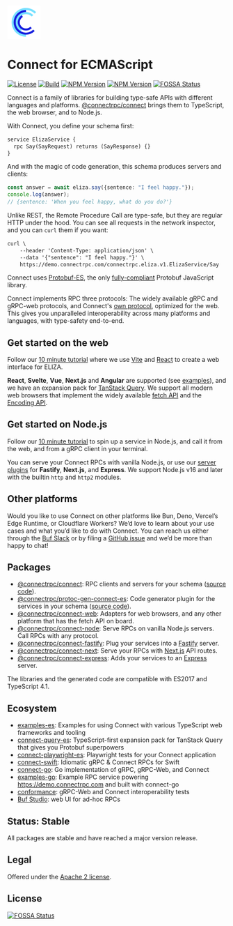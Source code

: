 <img src=".github/connect-logo.png" width="15%" />

# Connect for ECMAScript

[![License](https://img.shields.io/github/license/connectrpc/connect-es?color=blue)](./LICENSE) [![Build](https://github.com/connectrpc/connect-es/actions/workflows/ci.yaml/badge.svg?branch=main)](https://github.com/connectrpc/connect-es/actions/workflows/ci.yaml) [![NPM Version](https://img.shields.io/npm/v/@connectrpc/connect/latest?color=green&label=%40connectrpc%2Fconnect)](https://www.npmjs.com/package/@connectrpc/connect) [![NPM Version](https://img.shields.io/npm/v/@connectrpc/protoc-gen-connect-es/latest?color=green&label=%40connectrpc%2Fprotoc-gen-connect-es)](https://www.npmjs.com/package/@connectrpc/protoc-gen-connect-es)
[![FOSSA Status](https://app.fossa.com/api/projects/git%2Bgithub.com%2Fconnectrpc%2Fconnect-es.svg?type=shield)](https://app.fossa.com/projects/git%2Bgithub.com%2Fconnectrpc%2Fconnect-es?ref=badge_shield)

Connect is a family of libraries for building type-safe APIs with different languages and platforms.
[@connectrpc/connect](https://www.npmjs.com/package/@connectrpc/connect) brings them to TypeScript,
the web browser, and to Node.js.

With Connect, you define your schema first:

```
service ElizaService {
  rpc Say(SayRequest) returns (SayResponse) {}
}
```

And with the magic of code generation, this schema produces servers and clients:

```ts
const answer = await eliza.say({sentence: "I feel happy."});
console.log(answer);
// {sentence: 'When you feel happy, what do you do?'}
```

Unlike REST, the Remote Procedure Call are type-safe, but they are regular HTTP
under the hood. You can see all requests in the network inspector, and you
can `curl` them if you want:

```shell
curl \
    --header 'Content-Type: application/json' \
    --data '{"sentence": "I feel happy."}' \
    https://demo.connectrpc.com/connectrpc.eliza.v1.ElizaService/Say
```

Connect uses [Protobuf-ES](https://github.com/bufbuild/protobuf-es), the only
[fully-compliant](https://buf.build/blog/protobuf-conformance) Protobuf JavaScript library.

Connect implements RPC three protocols: The widely available gRPC and
gRPC-web protocols, and Connect's [own protocol](https://connectrpc.com/docs/protocol/),
optimized for the web. This gives you unparalleled interoperability across many
platforms and languages, with type-safety end-to-end.


## Get started on the web

Follow our [10 minute tutorial](https://connectrpc.com/docs/web/getting-started) where
we use [Vite](https://vitejs.dev/) and [React](https://reactjs.org/) to create a
web interface for ELIZA.

**React**, **Svelte**, **Vue**, **Next.js** and **Angular** are supported (see [examples](https://github.com/connectrpc/examples-es)),
and we have an expansion pack for [TanStack Query](https://github.com/connectrpc/connect-query-es).
We support all modern web browsers that implement the widely available
[fetch API](https://developer.mozilla.org/en-US/docs/Web/API/Fetch_API)
and the [Encoding API](https://developer.mozilla.org/en-US/docs/Web/API/Encoding_API).


## Get started on Node.js

Follow our [10 minute tutorial](https://connectrpc.com/docs/node/getting-started)
to spin up a service in Node.js, and call it from the web, and from a gRPC client
in your terminal.

You can serve your Connect RPCs with vanilla Node.js, or use our [server plugins](https://connectrpc.com/docs/node/server-plugins)
for **Fastify**, **Next.js**, and **Express**. We support Node.js v16 and later with
the builtin `http` and `http2` modules.


## Other platforms

Would you like to use Connect on other platforms like Bun, Deno, Vercel’s Edge Runtime,
or Cloudflare Workers? We’d love to learn about your use cases and what you’d like to do
with Connect. You can reach us either through the [Buf Slack](https://buf.build/links/slack/)
or by filing a [GitHub issue](https://github.com/connectrpc/connect-es/issues) and we’d
be more than happy to chat!


## Packages

- [@connectrpc/connect](https://www.npmjs.com/package/@connectrpc/connect):
  RPC clients and servers for your schema ([source code](packages/connect)).
- [@connectrpc/protoc-gen-connect-es](https://www.npmjs.com/package/@connectrpc/protoc-gen-connect-es):
  Code generator plugin for the services in your schema ([source code](packages/protoc-gen-connect-es)).
- [@connectrpc/connect-web](https://www.npmjs.com/package/@connectrpc/connect-web):
  Adapters for web browsers, and any other platform that has the fetch API on board.
- [@connectrpc/connect-node](https://www.npmjs.com/package/@connectrpc/connect-node):
  Serve RPCs on vanilla Node.js servers. Call RPCs with any protocol.
- [@connectrpc/connect-fastify](https://www.npmjs.com/package/@connectrpc/connect-fastify):
  Plug your services into a [Fastify](https://www.fastify.io/) server.
- [@connectrpc/connect-next](https://www.npmjs.com/package/@connectrpc/connect-next):
  Serve your RPCs with [Next.js](https://nextjs.org/) API routes.
- [@connectrpc/connect-express](https://www.npmjs.com/package/@connectrpc/connect-express):
  Adds your services to an [Express](https://expressjs.com/) server.

The libraries and the generated code are compatible with ES2017 and TypeScript 4.1.


## Ecosystem

* [examples-es](https://github.com/connectrpc/examples-es):
  Examples for using Connect with various TypeScript web frameworks and tooling
* [connect-query-es](https://github.com/connectrpc/connect-query-es):
  TypeScript-first expansion pack for TanStack Query that gives you Protobuf superpowers
* [connect-playwright-es](https://github.com/connectrpc/connect-playwright-es):
  Playwright tests for your Connect application
* [connect-swift](https://github.com/connectrpc/connect-swift):
  Idiomatic gRPC & Connect RPCs for Swift
* [connect-go](https://github.com/connectrpc/connect-go):
  Go implementation of gRPC, gRPC-Web, and Connect
* [examples-go](https://github.com/connectrpc/examples-go):
  Example RPC service powering https://demo.connectrpc.com and built with connect-go
* [conformance](https://github.com/connectrpc/conformance):
  gRPC-Web and Connect interoperability tests
* [Buf Studio](https://buf.build/studio): web UI for ad-hoc RPCs


## Status: Stable

All packages are stable and have reached a major version release.

## Legal

Offered under the [Apache 2 license](/LICENSE).


## License
[![FOSSA Status](https://app.fossa.com/api/projects/git%2Bgithub.com%2Fconnectrpc%2Fconnect-es.svg?type=large)](https://app.fossa.com/projects/git%2Bgithub.com%2Fconnectrpc%2Fconnect-es?ref=badge_large)
